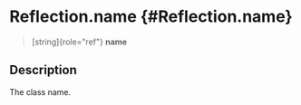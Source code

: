 Reflection.name {#Reflection.name}
===============

> [string]{role="ref"} **name**

Description
-----------

The class name.
